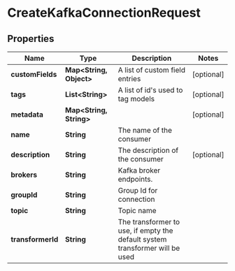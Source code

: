 

# CreateKafkaConnectionRequest


## Properties

Name | Type | Description | Notes
------------ | ------------- | ------------- | -------------
**customFields** | **Map&lt;String, Object&gt;** | A list of custom field entries |  [optional]
**tags** | **List&lt;String&gt;** | A list of id&#39;s used to tag models |  [optional]
**metadata** | **Map&lt;String, String&gt;** |  |  [optional]
**name** | **String** | The name of the consumer | 
**description** | **String** | The description of the consumer |  [optional]
**brokers** | **String** | Kafka broker endpoints. | 
**groupId** | **String** | Group Id for connection | 
**topic** | **String** | Topic name | 
**transformerId** | **String** | The transformer to use, if empty the default system transformer will be used | 



